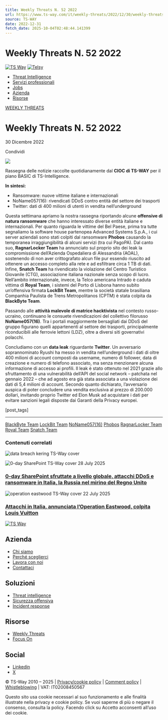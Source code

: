 ```yaml
---
title: Weekly Threats N. 52 2022
url: https://www.ts-way.com/it/weekly-threats/2022/12/30/weekly-threats-n-52-2022/
source: TS-WAY
date: 2022-12-31
fetch_date: 2025-10-04T02:48:44.141399
---
```


# Weekly Threats N. 52 2022

[![TS Way](/wp-content/uploads/TS-Way.svg)](/ "Vai alla home page")
[![Telsy](/wp-content/uploads/Telsy.svg)](https://www.telsy.com/ "Vai alla home page di Telsy")

* [Threat Intelligence](https://www.ts-way.com/it/threat-intelligence/)
* [Servizi professionali](https://www.ts-way.com/it/servizi-professionali/)
* [Jobs](https://www.ts-way.com/it/jobs/)
* [Azienda](https://www.ts-way.com/it/azienda/)
* [Risorse](https://www.ts-way.com/it/risorse/)

[WEEKLY THREATS](https://www.ts-way.com/it/risorse/category/weekly-threats-it/)

# Weekly Threats N. 52 2022

30 Dicembre 2022

Condividi

![](https://www.ts-way.com/wp-content/uploads/2018/04/Watanabe_Tsuna_fighting_the_demond_at_the_Rashomon_estratto-1400x873.jpg)

Rassegna delle notizie raccolte quotidianamente dal **CIOC di TS-WAY** per il piano BASIC di TS-Intelligence.

**In sintesi:**

* Ransomware: nuove vittime italiane e internazionali
* NoName057(16): rivendicati DDoS contro entità del settore dei trasporti
* Twitter: dati di 400 milioni di utenti in vendita nell’underground

Questa settimana apriamo la nostra rassegna riportando alcune **offensive di natura ransomware** che hanno interessato diverse entità italiane e internazionali. Per quanto riguarda le vittime del Bel Paese, prima tra tutte segnaliamo la software house partenopea Advanced Systems S.p.A., i cui server aziendali sono stati colpiti dal ransomware **Phobos** causando la temporanea irraggiungibilità di alcuni servizi (tra cui PagoPA). Dal canto suo, **RagnarLocker Team** ha annunciato sul proprio sito dei leak la compromissione dell’Azienda Ospedaliera di Alessandria (AOAL), sostenendo di non aver crittografato alcun file pur essendo riuscito ad ottenere un accesso completo alla rete e ad esfiltrare circa 1 TB di dati. Infine, **Snatch Team** ha rivendicato la violazione del Centro Turistico Giovanile (CTG), associazione italiana nazionale senza scopo di lucro.
Nell’ambito internazionale, invece, la Telco americana Intrado è caduta vittima di **Royal Team**, i sistemi del Porto di Lisbona hanno subito un’offensiva firmata **LockBit Team**, mentre la società statale brasiliana Companhia Paulista de Trens Metropolitanos (CPTM) è stata colpita da **BlackByte Team**.

Passando alle **attività malevole di matrice hacktivista** nel contesto russo-ucraino, continuano le consuete rivendicazioni del collettivo filorusso **NoName057(16)**. Tra i portali maggiormente bersagliati dai DDoS del gruppo figurano quelli appartenenti al settore dei trasporti, principalmente riconducibili alle ferrovie lettoni (LDZ), oltre a diversi siti governativi polacchi.

Concludiamo con un **data leak** riguardante **Twitter**. Un avversario soprannominato Ryushi ha messo in vendita nell’underground i dati di oltre 400 milioni di account composti da username, numero di follower, data di creazione e numero di telefono associato, ma senza menzionare alcuna informazione di accesso ai profili. Il leak è stato ottenuto nel 2021 grazie allo sfruttamento di una vulnerabilità dell’API del social network – patchata nel gennaio 2022 – che ad agosto era già stata associata a una violazione dei dati di 5,4 milioni di account. Secondo quanto dichiarato, l’avversario auspica di poter concludere una vendita esclusiva al prezzo di 200.000 dollari, invitando proprio Twitter ed Elon Musk ad acquistare i dati per evitare sanzioni legali disposte dai Garanti della Privacy europei.

[post\_tags]

---

[BlackByte Team](https://www.ts-way.com/it/risorse/tag/blackbyte-team/)
[LockBit Team](https://www.ts-way.com/it/risorse/tag/lockbit-team/)
[NoName057(16)](https://www.ts-way.com/it/risorse/tag/noname05716/)
[Phobos](https://www.ts-way.com/it/risorse/tag/phobos/)
[RagnarLocker Team](https://www.ts-way.com/it/risorse/tag/ragnarlocker-team/)
[Royal Team](https://www.ts-way.com/it/risorse/tag/royal-team/)
[Snatch Team](https://www.ts-way.com/it/risorse/tag/snatch-team/)

### **Contenuti correlati**

![data breach kering TS-Way cover](https://www.ts-way.com/wp-content/uploads/weeeeekl2332-385x240.jpg)

![0-day SharePoint TS-Way cover](https://www.ts-way.com/wp-content/uploads/weekly222720-385x240.jpg) 28 July 2025

### [0-day SharePoint sfruttate a livello globale, attacchi DDoS e ransomware in Italia, la Russia nel mirino del Regno Unito](https://www.ts-way.com/it/risorse/2025/07/28/0-day-sharepoint-sfruttate-a-livello-globale-attacchi-ddos-e-ransomware-in-italia-la-russia-nel-mirino-del-regno-unito/)

![operation eastwood TS-Way cover](https://www.ts-way.com/wp-content/uploads/weeklttttdddd-385x240.jpg) 22 July 2025

### [Attacchi in Italia, annunciata l’Operation Eastwood, colpita Louis Vuitton](https://www.ts-way.com/it/risorse/2025/07/22/attacchi-in-italia-annunciata-loperation-eastwood-colpita-louis-vuitton/)

[![TS Way](https://www.ts-way.com/wp-content/uploads/TS-Way-Telsy-2024.svg)](/ "Vai alla home page")

## Azienda

* [Chi siamo](/azienda/)
* [Perché sceglierci](/azienda#sceglierci)
* [Lavora con noi](/jobs/)
* [Contattaci](/azienda#contattaci)

## Soluzioni

* [Threat intelligence](/threat-intelligence/)
* [Sicurezza offensiva](/servizi-professionali/)
* [Incident response](/servizi-professionali#rispostaincidenti)

## Risorse

* [Weekly Threats](/it/risorse/category/weekly-threats-it/)
* [Focus On](/it/risorse/category/focus-on/)

## Social

* [Linkedin](https://www.linkedin.com/company/ts-way-srl/)
* [X](https://twitter.com/TS_WAY_SRL)

© TS-Way 2010 – 2025 | [Privacy/cookie policy](/privacy-policy/) | [Comment policy](/comment-policy/) | [Whistleblowing](/whistleblowing/) | VAT: IT02008450567

Questo sito usa cookie necessari al suo funzionamento e alle finalità illustrate nella privacy e cookie policy. Se vuoi saperne di più o negare il consenso, consulta la policy.
Facendo click su Accetto acconsenti all’uso dei cookie.